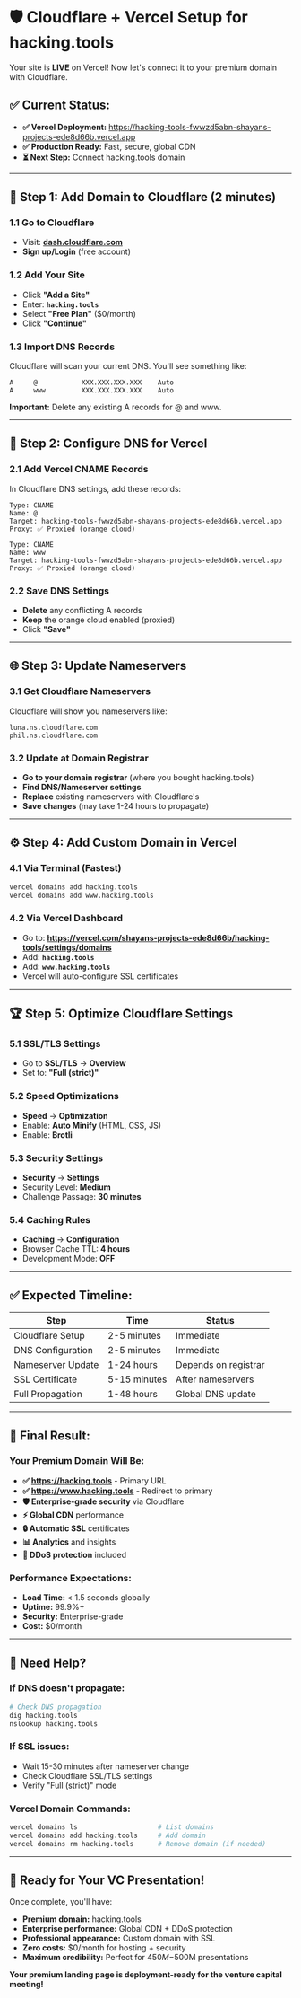 # 🛡️ Cloudflare + Vercel Setup for hacking.tools

Your site is **LIVE** on Vercel! Now let's connect it to your premium domain with Cloudflare.

## ✅ **Current Status:**
- **✅ Vercel Deployment:** https://hacking-tools-fwwzd5abn-shayans-projects-ede8d66b.vercel.app
- **✅ Production Ready:** Fast, secure, global CDN
- **⏳ Next Step:** Connect hacking.tools domain

---

## 🚀 **Step 1: Add Domain to Cloudflare (2 minutes)**

### 1.1 Go to Cloudflare
- Visit: **[dash.cloudflare.com](https://dash.cloudflare.com)**
- **Sign up/Login** (free account)

### 1.2 Add Your Site
- Click **"Add a Site"**
- Enter: **`hacking.tools`**
- Select **"Free Plan"** ($0/month)
- Click **"Continue"**

### 1.3 Import DNS Records
Cloudflare will scan your current DNS. You'll see something like:
```
A     @           XXX.XXX.XXX.XXX    Auto
A     www         XXX.XXX.XXX.XXX    Auto
```

**Important:** Delete any existing A records for @ and www.

---

## 🔧 **Step 2: Configure DNS for Vercel**

### 2.1 Add Vercel CNAME Records
In Cloudflare DNS settings, add these records:

```
Type: CNAME
Name: @
Target: hacking-tools-fwwzd5abn-shayans-projects-ede8d66b.vercel.app
Proxy: ✅ Proxied (orange cloud)

Type: CNAME  
Name: www
Target: hacking-tools-fwwzd5abn-shayans-projects-ede8d66b.vercel.app
Proxy: ✅ Proxied (orange cloud)
```

### 2.2 Save DNS Settings
- **Delete** any conflicting A records
- **Keep** the orange cloud enabled (proxied)
- Click **"Save"**

---

## 🌐 **Step 3: Update Nameservers**

### 3.1 Get Cloudflare Nameservers
Cloudflare will show you nameservers like:
```
luna.ns.cloudflare.com
phil.ns.cloudflare.com
```

### 3.2 Update at Domain Registrar
- **Go to your domain registrar** (where you bought hacking.tools)
- **Find DNS/Nameserver settings**
- **Replace** existing nameservers with Cloudflare's
- **Save changes** (may take 1-24 hours to propagate)

---

## ⚙️ **Step 4: Add Custom Domain in Vercel**

### 4.1 Via Terminal (Fastest)
```bash
vercel domains add hacking.tools
vercel domains add www.hacking.tools
```

### 4.2 Via Vercel Dashboard
- Go to: **https://vercel.com/shayans-projects-ede8d66b/hacking-tools/settings/domains**
- Add: **`hacking.tools`**
- Add: **`www.hacking.tools`**
- Vercel will auto-configure SSL certificates

---

## 🏆 **Step 5: Optimize Cloudflare Settings**

### 5.1 SSL/TLS Settings
- Go to **SSL/TLS** → **Overview**
- Set to: **"Full (strict)"**

### 5.2 Speed Optimizations
- **Speed** → **Optimization**
- Enable: **Auto Minify** (HTML, CSS, JS)
- Enable: **Brotli**

### 5.3 Security Settings
- **Security** → **Settings**
- Security Level: **Medium**
- Challenge Passage: **30 minutes**

### 5.4 Caching Rules
- **Caching** → **Configuration**
- Browser Cache TTL: **4 hours**
- Development Mode: **OFF**

---

## ✅ **Expected Timeline:**

| Step | Time | Status |
|------|------|--------|
| Cloudflare Setup | 2-5 minutes | Immediate |
| DNS Configuration | 2-5 minutes | Immediate |
| Nameserver Update | 1-24 hours | Depends on registrar |
| SSL Certificate | 5-15 minutes | After nameservers |
| Full Propagation | 1-48 hours | Global DNS update |

---

## 🎯 **Final Result:**

### Your Premium Domain Will Be:
- **✅ https://hacking.tools** - Primary URL
- **✅ https://www.hacking.tools** - Redirect to primary
- **🛡️ Enterprise-grade security** via Cloudflare
- **⚡ Global CDN** performance
- **🔒 Automatic SSL** certificates
- **📊 Analytics** and insights
- **🚫 DDoS protection** included

### Performance Expectations:
- **Load Time:** < 1.5 seconds globally
- **Uptime:** 99.9%+
- **Security:** Enterprise-grade
- **Cost:** $0/month

---

## 🚨 **Need Help?**

### If DNS doesn't propagate:
```bash
# Check DNS propagation
dig hacking.tools
nslookup hacking.tools
```

### If SSL issues:
- Wait 15-30 minutes after nameserver change
- Check Cloudflare SSL/TLS settings
- Verify "Full (strict)" mode

### Vercel Domain Commands:
```bash
vercel domains ls                    # List domains
vercel domains add hacking.tools     # Add domain
vercel domains rm hacking.tools      # Remove domain (if needed)
```

---

## 🎯 **Ready for Your VC Presentation!**

Once complete, you'll have:
- **Premium domain:** hacking.tools
- **Enterprise performance:** Global CDN + DDoS protection  
- **Professional appearance:** Custom domain with SSL
- **Zero costs:** $0/month for hosting + security
- **Maximum credibility:** Perfect for $450M-$500M presentations

**Your premium landing page is deployment-ready for the venture capital meeting!**
